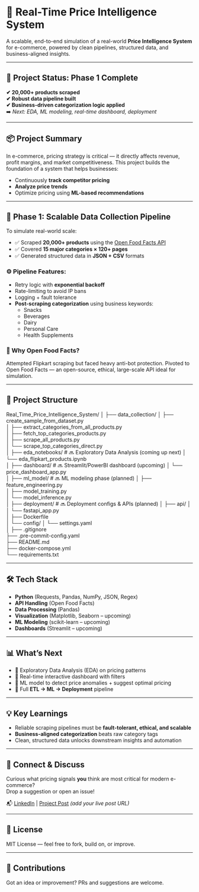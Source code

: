 # 🛒 Real-Time Price Intelligence System

A scalable, end-to-end simulation of a real-world **Price Intelligence System** for e-commerce, powered by clean pipelines, structured data, and business-aligned insights.

---

## 🚧 Project Status: Phase 1 Complete

**✔ 20,000+ products scraped**  
**✔ Robust data pipeline built**  
**✔ Business-driven categorization logic applied**  
➡️ *Next: EDA, ML modeling, real-time dashboard, deployment*

---

## 📦 Project Summary

In e-commerce, pricing strategy is critical — it directly affects revenue, profit margins, and market competitiveness. This project builds the foundation of a system that helps businesses:

- Continuously **track competitor pricing**
- **Analyze price trends**
- Optimize pricing using **ML-based recommendations**

---

## 🔁 Phase 1: Scalable Data Collection Pipeline

To simulate real-world scale:

- ✅ Scraped **20,000+ products** using the [Open Food Facts API](https://world.openfoodfacts.org/data)
- ✅ Covered **15 major categories × 120+ pages**
- ✅ Generated structured data in **JSON + CSV** formats

### ⚙️ Pipeline Features:

- Retry logic with **exponential backoff**
- Rate-limiting to avoid IP bans
- Logging + fault tolerance
- **Post-scraping categorization** using business keywords:
  - Snacks
  - Beverages
  - Dairy
  - Personal Care
  - Health Supplements

### 🧠 Why Open Food Facts?

Attempted Flipkart scraping but faced heavy anti-bot protection. Pivoted to Open Food Facts — an open-source, ethical, large-scale API ideal for simulation.

---

## 📁 Project Structure

Real_Time_Price_Intelligence_System/
│
├── data_collection/
│   ├── create_sample_from_dataset.py  
│   ├── extract_categories_from_all_products.py  
│   ├── fetch_top_categories_products.py  
│   ├── scrape_all_products.py  
│   └── scrape_top_categories_direct.py  
│
├── eda_notebooks/                # 🔜 Exploratory Data Analysis (coming up next)
│   └── eda_flipkart_products.ipynb  
│
├── dashboard/                    # 🔜 Streamlit/PowerBI dashboard (upcoming)
│   └── price_dashboard_app.py  
│
├── ml_model/                     # 🔜 ML modeling phase (planned)
│   ├── feature_engineering.py  
│   ├── model_training.py  
│   └── model_inference.py  
│
├── deployment/                   # 🔜 Deployment configs & APIs (planned)
│   ├── api/
│   │   └── fastapi_app.py  
│   ├── Dockerfile  
│   └── config/
│       └── settings.yaml  
│
├── .gitignore  
├── .pre-commit-config.yaml  
├── README.md  
├── docker-compose.yml  
└── requirements.txt


---

## 🛠️ Tech Stack

- **Python** (Requests, Pandas, NumPy, JSON, Regex)
- **API Handling** (Open Food Facts)
- **Data Processing** (Pandas)
- **Visualization** (Matplotlib, Seaborn – upcoming)
- **ML Modeling** (scikit-learn – upcoming)
- **Dashboards** (Streamlit – upcoming)

---

## 📊 What’s Next

- 📌 Exploratory Data Analysis (EDA) on pricing patterns
- 📌 Real-time interactive dashboard with filters
- 📌 ML model to detect price anomalies + suggest optimal pricing
- 📌 Full **ETL → ML → Deployment** pipeline

---

## 💡 Key Learnings

- Reliable scraping pipelines must be **fault-tolerant, ethical, and scalable**
- **Business-aligned categorization** beats raw category tags
- Clean, structured data unlocks downstream insights and automation

---

## 🤝 Connect & Discuss

Curious what pricing signals **you** think are most critical for modern e-commerce?  
Drop a suggestion or open an issue!

📬 [LinkedIn](https://www.linkedin.com/in/shanusaraswat) | [Project Post](#) *(add your live post URL)*

---

## 📄 License

MIT License — feel free to fork, build on, or improve.

---

## 🙌 Contributions

Got an idea or improvement? PRs and suggestions are welcome.
